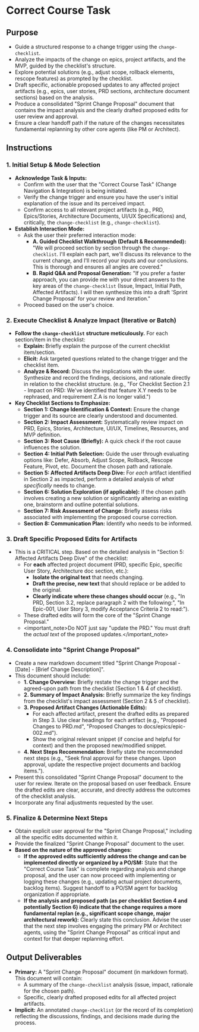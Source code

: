 # Correct Course Task

## Purpose

- Guide a structured response to a change trigger using the `change-checklist`.
- Analyze the impacts of the change on epics, project artifacts, and the MVP, guided by the checklist's structure.
- Explore potential solutions (e.g., adjust scope, rollback elements, rescope features) as prompted by the checklist.
- Draft specific, actionable proposed updates to any affected project artifacts (e.g., epics, user stories, PRD sections, architecture document sections) based on the analysis.
- Produce a consolidated "Sprint Change Proposal" document that contains the impact analysis and the clearly drafted proposed edits for user review and approval.
- Ensure a clear handoff path if the nature of the changes necessitates fundamental replanning by other core agents (like PM or Architect).

## Instructions

### 1. Initial Setup & Mode Selection

- **Acknowledge Task & Inputs:**
  - Confirm with the user that the "Correct Course Task" (Change Navigation & Integration) is being initiated.
  - Verify the change trigger and ensure you have the user's initial explanation of the issue and its perceived impact.
  - Confirm access to all relevant project artifacts (e.g., PRD, Epics/Stories, Architecture Documents, UI/UX Specifications) and, critically, the `change-checklist` (e.g., `change-checklist`).
- **Establish Interaction Mode:**
  - Ask the user their preferred interaction mode:
    - **A. Guided Checklist Walkthrough (Default & Recommended):** "We will proceed section by section through the `change-checklist`. I'll explain each part, we'll discuss its relevance to the current change, and I'll record your inputs and our conclusions. This is thorough and ensures all angles are covered."
    - **B. Rapid Q&A and Proposal Generation:** "If you prefer a faster approach, you can provide me with your direct answers to the key areas of the `change-checklist` (Issue, Impact, Initial Path, Affected Artifacts). I will then synthesize this into a draft 'Sprint Change Proposal' for your review and iteration."
  - Proceed based on the user's choice.

### 2. Execute Checklist & Analyze Impact (Iterative or Batch)

- **Follow the `change-checklist` structure meticulously.** For each section/item in the checklist:
  - **Explain:** Briefly explain the purpose of the current checklist item/section.
  - **Elicit:** Ask targeted questions related to the change trigger and the checklist item.
  - **Analyze & Record:** Discuss the implications with the user. Synthesize and record the findings, decisions, and rationale directly in relation to the checklist structure. (e.g., "For Checklist Section 2.1 - Impact on PRD: We've identified that feature X.Y needs to be rephrased, and requirement Z.A is no longer valid.")
- **Key Checklist Sections to Emphasize:**
  - **Section 1: Change Identification & Context:** Ensure the change trigger and its source are clearly understood and documented.
  - **Section 2: Impact Assessment:** Systematically review impact on PRD, Epics, Stories, Architecture, UI/UX, Timelines, Resources, and MVP definition.
  - **Section 3: Root Cause (Briefly):** A quick check if the root cause influences the solution.
  - **Section 4: Initial Path Selection:** Guide the user through evaluating options like: Defer, Absorb, Adjust Scope, Rollback, Rescope Feature, Pivot, etc. Document the chosen path and rationale.
  - **Section 5: Affected Artifacts Deep Dive:** For *each* artifact identified in Section 2 as impacted, perform a detailed analysis of *what specifically* needs to change.
  - **Section 6: Solution Exploration (if applicable):** If the chosen path involves creating a new solution or significantly altering an existing one, brainstorm and outline potential solutions.
  - **Section 7: Risk Assessment of Change:** Briefly assess risks associated with implementing the proposed course correction.
  - **Section 8: Communication Plan:** Identify who needs to be informed.

### 3. Draft Specific Proposed Edits for Artifacts

- This is a CRITICAL step. Based on the detailed analysis in "Section 5: Affected Artifacts Deep Dive" of the checklist:
  - For **each** affected project document (PRD, specific Epic, specific User Story, Architecture doc section, etc.):
    - **Isolate the original text** that needs changing.
    - **Draft the precise, new text** that should replace or be added to the original.
    - **Clearly indicate where these changes should occur** (e.g., "In PRD, Section 3.2, replace paragraph 2 with the following:", "In Epic-001, User Story 3, modify Acceptance Criteria 2 to read:").
  - These drafted edits will form the core of the "Sprint Change Proposal."
  - <important_note>Do NOT just say "update the PRD." You must draft the *actual text* of the proposed updates.</important_note>

### 4. Consolidate into "Sprint Change Proposal"

- Create a new markdown document titled "Sprint Change Proposal - [Date] - [Brief Change Description]".
- This document should include:
  - **1. Change Overview:** Briefly restate the change trigger and the agreed-upon path from the checklist (Section 1 & 4 of checklist).
  - **2. Summary of Impact Analysis:** Briefly summarize the key findings from the checklist's impact assessment (Section 2 & 5 of checklist).
  - **3. Proposed Artifact Changes (Actionable Edits):**
    - For each affected artifact, present the drafted edits as prepared in Step 3. Use clear headings for each artifact (e.g., "Proposed Changes to PRD.md", "Proposed Changes to docs/epics/epic-002.md").
    - Show the original relevant snippet (if concise and helpful for context) and then the proposed new/modified snippet.
  - **4. Next Steps Recommendation:** Briefly state the recommended next steps (e.g., "Seek final approval for these changes. Upon approval, update the respective project documents and backlog items.").
- Present this consolidated "Sprint Change Proposal" document to the user for review. Iterate on the proposal based on user feedback. Ensure the drafted edits are clear, accurate, and directly address the outcomes of the checklist analysis.
- Incorporate any final adjustments requested by the user.

### 5. Finalize & Determine Next Steps

- Obtain explicit user approval for the "Sprint Change Proposal," including all the specific edits documented within it.
- Provide the finalized "Sprint Change Proposal" document to the user.
- **Based on the nature of the approved changes:**
  - **If the approved edits sufficiently address the change and can be implemented directly or organized by a PO/SM:** State that the "Correct Course Task" is complete regarding analysis and change proposal, and the user can now proceed with implementing or logging these changes (e.g., updating actual project documents, backlog items). Suggest handoff to a PO/SM agent for backlog organization if appropriate.
  - **If the analysis and proposed path (as per checklist Section 4 and potentially Section 6) indicate that the change requires a more fundamental replan (e.g., significant scope change, major architectural rework):** Clearly state this conclusion. Advise the user that the next step involves engaging the primary PM or Architect agents, using the "Sprint Change Proposal" as critical input and context for that deeper replanning effort.

## Output Deliverables

- **Primary:** A "Sprint Change Proposal" document (in markdown format). This document will contain:
  - A summary of the `change-checklist` analysis (issue, impact, rationale for the chosen path).
  - Specific, clearly drafted proposed edits for all affected project artifacts.
- **Implicit:** An annotated `change-checklist` (or the record of its completion) reflecting the discussions, findings, and decisions made during the process.
